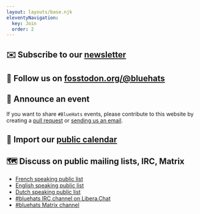 ```yaml
---
layout: layouts/base.njk
eleventyNavigation:
  key: Join
  order: 2
---
```


## ✉️ Subscribe to our [newsletter](https://bluehats.world/newsletter)

## 🐘 Follow us on [fosstodon.org/@bluehats](https://fosstodon.org/@bluehats)

## 📢 Announce an event

If you want to share `#BlueHats` events, please contribute to this
website by creating a [pull
request](https://github.com/Bluehats/bluehats.world) or [sending us
an email](bluehats@bzg.fr).

## 📅 Import our [public calendar](https://bluehats.world/bluehats.ics)

## 🗺️ Discuss on public mailing lists, IRC, Matrix

- [French speaking public list](https://lists.sr.ht/~bluehats/fr)
- [English speaking public list](https://lists.sr.ht/~bluehats/en)
- [Dutch speaking public list](https://lists.sr.ht/~bluehats/nl)
- [#bluehats IRC channel on Libera.Chat](https://libera.chat)
- [#bluehats Matrix channel](https://matrix.to/#/#bluehats:matrix.org)
